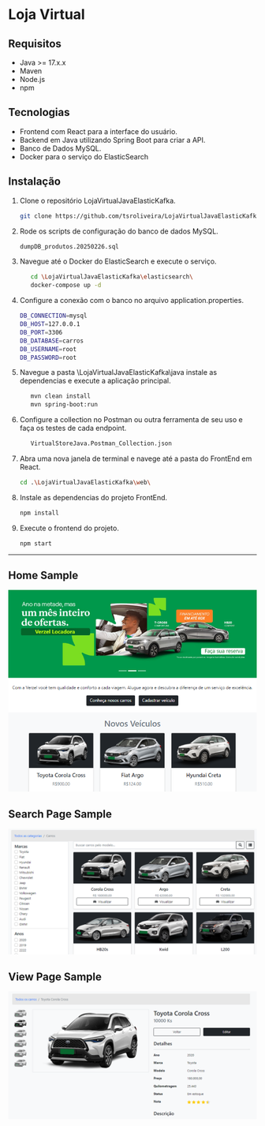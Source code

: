 # Loja Virtual

## Requisitos
- Java >= 17.x.x
- Maven
- Node.js
- npm

## Tecnologias
- Frontend com React para a interface do usuário.
- Backend em Java utilizando Spring Boot para criar a API.
- Banco de Dados MySQL.
- Docker para o serviço do ElasticSearch

## Instalação

1. Clone o repositório LojaVirtualJavaElasticKafka.
   ```sh
   git clone https://github.com/tsroliveira/LojaVirtualJavaElasticKafka.git
   ```
2. Rode os scripts de configuração do banco de dados MySQL.
   ```sh
   dumpDB_produtos.20250226.sql
   ```
3. Navegue até o Docker do ElasticSearch e execute o serviço.
   ```sh
      cd \LojaVirtualJavaElasticKafka\elasticsearch\
      docker-compose up -d
   ```
4. Configure a conexão com o banco no arquivo application.properties.
   ```sh
   DB_CONNECTION=mysql
   DB_HOST=127.0.0.1
   DB_PORT=3306
   DB_DATABASE=carros
   DB_USERNAME=root
   DB_PASSWORD=root
   ```
5. Navegue a pasta \LojaVirtualJavaElasticKafka\java instale as dependencias e execute a aplicação principal.
   ```sh
      mvn clean install
      mvn spring-boot:run
   ```
6. Configure a collection no Postman ou outra ferramenta de seu uso e faça os testes de cada endpoint.
   ```sh
      VirtualStoreJava.Postman_Collection.json
   ```
7. Abra uma nova janela de terminal e navege até a pasta do FrontEnd em React.
   ```sh
   cd .\LojaVirtualJavaElasticKafka\web\
   ```
7. Instale as dependencias do projeto FrontEnd.
   ```sh
   npm install
   ```
8. Execute o frontend do projeto.
   ```sh
   npm start
   ```

---
## Home Sample
![Imagem de um carro](https://github.com/tsroliveira/AppLojaCarros/raw/main/web/src/img/sample/img_1.png)

## Search Page Sample
![Imagem de um carro](https://github.com/tsroliveira/AppLojaCarros/raw/main/web/src/img/sample/img_2.png)

## View Page Sample
![Imagem de um carro](https://github.com/tsroliveira/AppLojaCarros/raw/main/web/src/img/sample/img_3.png)

